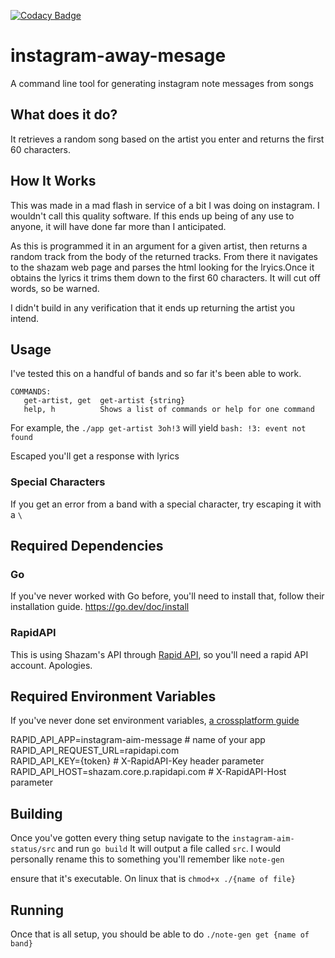 [![Codacy Badge](https://app.codacy.com/project/badge/Grade/0ae9a3a6678447749c95e617a86be622)](https://www.codacy.com/gh/jmillerv/instagram-away-message/dashboard?utm_source=github.com&amp;utm_medium=referral&amp;utm_content=jmillerv/instagram-away-message&amp;utm_campaign=Badge_Grade)

# instagram-away-mesage
A command line tool for generating instagram note messages from songs

## What does it do? 
It retrieves a random song based on the artist you enter and returns the first 60 characters. 

## How It Works  
This was made in a mad flash in service of a bit I was doing 
on instagram. I wouldn't call this quality software. If this ends up being of any use to anyone, it will have done far more than I anticipated. 

As this is programmed it in an argument for a given artist, then returns a random track from the body of the returned tracks. From there it navigates to the shazam web page and parses the html looking for the lryics.Once it obtains the lyrics it trims them down to the first 60 characters. It will cut off words, so be warned. 

I didn't build in any verification that it ends up returning the artist you intend.

## Usage 

I've tested this on a handful of bands and so far it's been able to work. 

```azure
COMMANDS:
   get-artist, get  get-artist {string}
   help, h          Shows a list of commands or help for one command

```

For example, the `./app get-artist 3oh!3` will yield `bash: !3: event not found`

Escaped you'll get a response with lyrics

### Special Characters

If you get an error from a band with a special character, try escaping it with a `\`

## Required Dependencies 

### Go
If you've never worked with Go before, you'll need to install that, follow their installation guide.
https://go.dev/doc/install

### RapidAPI 
This is using Shazam's API through [Rapid API](https://rapidapi.com/hub), so you'll need a rapid API account. Apologies.

## Required Environment Variables
If you've never done set environment variables, [a crossplatform guide](https://wisetut.com/how-to-set-environment-variables-for-windows-linux-and-macosx/)

RAPID_API_APP=instagram-aim-message # name of your app   
RAPID_API_REQUEST_URL=rapidapi.com   
RAPID_API_KEY={token} # X-RapidAPI-Key header parameter  
RAPID_API_HOST=shazam.core.p.rapidapi.com # X-RapidAPI-Host parameter  

## Building
Once you've gotten every thing setup navigate to the `instagram-aim-status/src` and run `go build` 
It will output a file called `src`. I would personally rename this to something you'll remember like `note-gen` 

ensure that it's executable. On linux that is `chmod+x ./{name of file}`

## Running 

Once that is all setup, you should be able to do `./note-gen get {name of band}`
